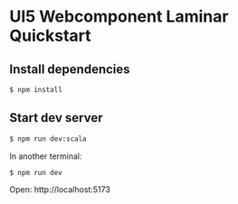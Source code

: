 # UI5 Webcomponent Laminar Quickstart

## Install dependencies

```bash
$ npm install
```

## Start dev server

```bash
$ npm run dev:scala
```

In another terminal:

```bash
$ npm run dev
```

Open: http://localhost:5173